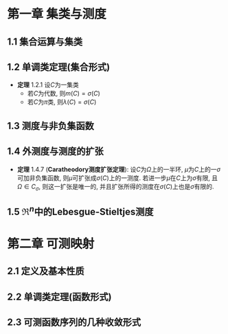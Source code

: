 # 第一章 集类与测度
## 1.1 集合运算与集类

## 1.2 单调类定理(集合形式)
- **定理** 1.2.1 设$C$为一集类
  - 若$C$为代数, 则$m(C) = \sigma(C)$
  - 若$C$为$\pi$类, 则$\lambda(C) = \sigma(C)$


## 1.3 测度与非负集函数

## 1.4 外测度与测度的扩张 
- **定理** 1.4.7 (**Caratheodory测度扩张定理**): 设$C$为$\Omega$上的一半环, $\mu$为$C$上的一$\sigma$可加非负集函数, 则$\mu$可扩张成$\sigma(C)$上的一测度. 若进一步$\mu$在$C$上为$\sigma$有限,  且$\Omega \in C_\sigma$, 则这一扩张是唯一的, 并且扩张所得的测度在$\sigma(C)$上也是$\sigma$有限的. 

## 1.5 $\Re^n$中的Lebesgue-Stieltjes测度

# 第二章 可测映射
## 2.1 定义及基本性质


## 2.2 单调类定理(函数形式)

## 2.3 可测函数序列的几种收敛形式